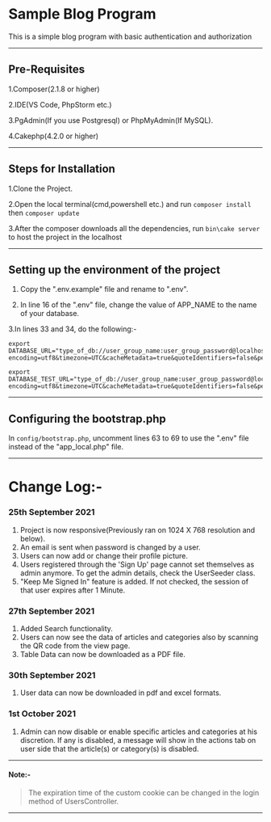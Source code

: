 # Sample Blog Program

This is a simple blog program with basic authentication and authorization

---

## Pre-Requisites

1.Composer(2.1.8 or higher)

2.IDE(VS Code, PhpStorm etc.)

3.PgAdmin(If you use Postgresql) or PhpMyAdmin(If MySQL).

4.Cakephp(4.2.0 or higher)

---

## Steps for Installation

1.Clone the Project.

2.Open the local terminal(cmd,powershell etc.) and run ``composer install`` then ``composer update``

3.After the composer downloads all the dependencies, run ``bin\cake server`` to host the project in the localhost

---

## Setting up the environment of the project

1. Copy the ".env.example" file and rename to ".env".


2. In line 16 of the ".env" file, change the value of APP_NAME to the name of your database.

3.In lines 33 and 34, do the following:-

```
export DATABASE_URL="type_of_db://user_group_name:user_group_password@localhost/${APP_NAME}?encoding=utf8&timezone=UTC&cacheMetadata=true&quoteIdentifiers=false&persistent=false"

export DATABASE_TEST_URL="type_of_db://user_group_name:user_group_password@localhost/test_${APP_NAME}?encoding=utf8&timezone=UTC&cacheMetadata=true&quoteIdentifiers=false&persistent=false"
```

---

## Configuring the bootstrap.php

In ``config/bootstrap.php``, uncomment lines 63 to 69 to use the ".env" file instead of the "app_local.php" file.

---

# Change Log:-

### 25th September 2021

1. Project is now responsive(Previously ran on 1024 X 768 resolution and below).
2. An email is sent when password is changed by a user.
3. Users can now add or change their profile picture.
4. Users registered through the 'Sign Up' page cannot set themselves as admin anymore. To get the admin details, check
   the UserSeeder class.
5. "Keep Me Signed In" feature is added. If not checked, the session of that user expires after 1 Minute.

### 27th September 2021

1. Added Search functionality.
2. Users can now see the data of articles and categories also by scanning the QR code from the view page.
3. Table Data can now be downloaded as a PDF file.

### 30th September 2021

1. User data can now be downloaded in pdf and excel formats.

### 1st October 2021

1. Admin can now disable or enable specific articles and categories at his discretion. If any is disabled, a message
   will show in the actions tab on user side that the article(s) or category(s) is disabled.

---

#### Note:-

> The expiration time of the custom cookie can be changed in the login method of UsersController.

---
